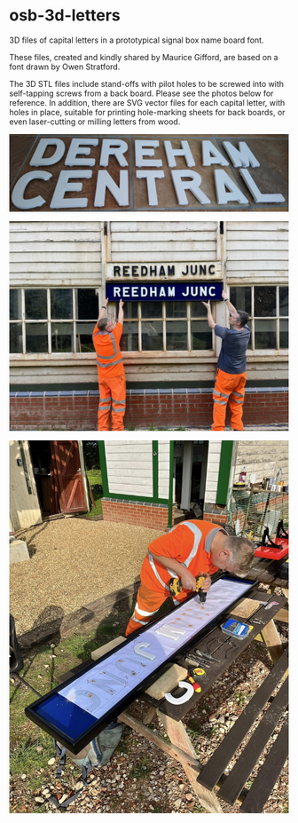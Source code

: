 # osb-3d-letters

3D files of capital letters in a prototypical signal box name board font.

These files, created and kindly shared by Maurice Gifford, are based on a font drawn by Owen Stratford.

The 3D STL files include stand-offs with pilot holes to be screwed into with self-tapping screws from a back board. Please see the photos below for reference.
In addition, there are SVG vector files for each capital letter, with holes in place, suitable for printing hole-marking sheets for back boards, or even laser-cutting or milling letters from wood.

![Dereham Central](DerehamCentral.jpg)

![Reedham Junction](ReedhamSign.jpg)

![Reedham Junction 2](ReedhamSign2.jpg)
